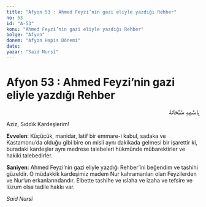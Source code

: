 ```yaml
---
title: "Afyon 53 : Ahmed Feyzi’nin gazi eliyle yazdığı Rehber"
no: 53
id: "A-53"
konu: "Ahmed Feyzi’nin gazi eliyle yazdığı Rehber"
bolge: "Afyon"
donem: "Afyon Hapis Dönemi"
date: 
yazar: "Said Nursî"
---
```


# Afyon 53 : Ahmed Feyzi’nin gazi eliyle yazdığı Rehber

<p class="arabic" dir="rtl" title="Meal: “Her türlü noksan sıfatlardan yüce olan Allah’ın adıyla.”">بِاسْمِهِ سُبْحَانَهُ</p>

Aziz, Sıddık Kardeşlerim!

**Evvelen**: Küçücük, manidar, latif bir emmare-i kabul, sadaka ve Kastamonu’da olduğu gibi bire on misli aynı dakikada gelmesi bir işarettir ki, buradaki kardeşler aynı medrese talebeleri hükmünde mübarektirler ve hakiki talebedirler.

**Saniyen**: Ahmed Feyzi’nin gazi eliyle yazdığı Rehber’ini beğendim ve tashihi güzeldir. O müdakkik kardeşimiz madem Nur kahramanları olan Feyzilerden ve Nur’un erkanlarındandır. Elbette tashihe ve ıslaha ve izaha ve tefsire ve lüzum olsa tadile hakkı var.

*Said Nursî*
